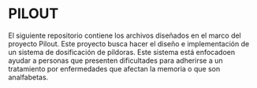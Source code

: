 # PILOUT
El siguiente repositorio contiene los archivos diseñados en el marco del proyecto Pilout. Este proyecto busca hacer el diseño e implementación de un sistema  de dosificación de píldoras. Este sistema está enfocadoen ayudar a personas que presenten dificultades para adherirse a un tratamiento por enfermedades que afectan la memoria o que son analfabetas.    
